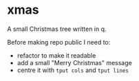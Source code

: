 # xmas
A small Christmas tree written in q.

Before making repo public I need to:
- refactor to make it readable
- add a small "Merry Christmas" message
- centre it with `tput cols` and `tput lines`
